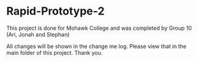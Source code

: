 # Rapid-Prototype-2
 
This project is done for Mohawk College and was completed by Group 10 (Ari, Jonah and Stephan)

All changes will be shown in the change me log. Please view that in the main folder of this project. Thank you.